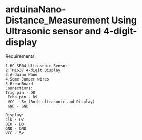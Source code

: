 # arduinaNano-Distance_Measurement Using Ultrasonic sensor and 4-digit-display

Requirements:

    1.HC-SR04 Ultrasonic Sensor
    2.TM1637 4-digit Display
    3.Arduino Nano
    4.Some Jumper wires
    5.BreadBoard
    Connections:
    Trig pin - D8
     Echo pin - D9
     VCC - 5v (Both ultrasonic and Display)
     GND - GND
 
    Display:
    clk - D2
    DIO - D3
    GND - GND
    VCC - 5v
 
